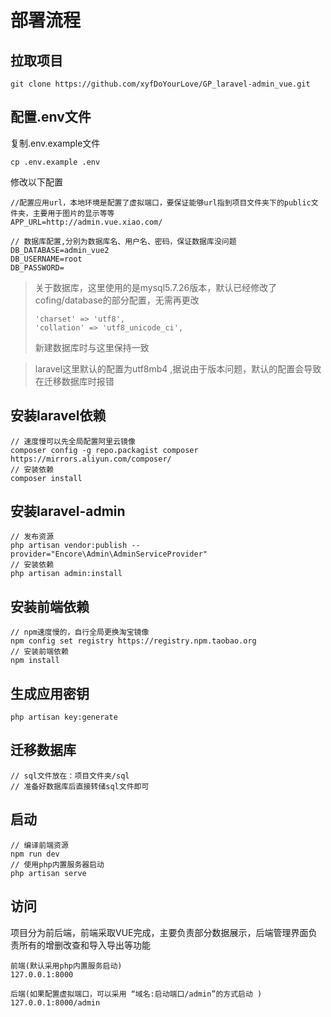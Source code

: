 # 部署流程

## 拉取项目

~~~git
git clone https://github.com/xyfDoYourLove/GP_laravel-admin_vue.git
~~~

## 配置.env文件

复制.env.example文件

```
cp .env.example .env
```

修改以下配置

```
//配置应用url，本地环境是配置了虚拟端口，要保证能够url指到项目文件夹下的public文件夹，主要用于图片的显示等等
APP_URL=http://admin.vue.xiao.com/  

// 数据库配置,分别为数据库名、用户名、密码，保证数据库没问题
DB_DATABASE=admin_vue2
DB_USERNAME=root
DB_PASSWORD=
```

> 关于数据库，这里使用的是mysql5.7.26版本，默认已经修改了cofing/database的部分配置，无需再更改
>
> ```
> 'charset' => 'utf8',
> 'collation' => 'utf8_unicode_ci',
> ```
>
> 新建数据库时与这里保持一致

> laravel这里默认的配置为utf8mb4 ,据说由于版本问题，默认的配置会导致在迁移数据库时报错

## 安装laravel依赖

~~~
// 速度慢可以先全局配置阿里云镜像
composer config -g repo.packagist composer https://mirrors.aliyun.com/composer/
// 安装依赖
composer install   
~~~

## 安装laravel-admin

~~~
// 发布资源
php artisan vendor:publish --provider="Encore\Admin\AdminServiceProvider"
// 安装依赖
php artisan admin:install
~~~

## 安装前端依赖

~~~
// npm速度慢的，自行全局更换淘宝镜像
npm config set registry https://registry.npm.taobao.org
// 安装前端依赖
npm install
~~~

## 生成应用密钥

~~~
php artisan key:generate
~~~

## 迁移数据库

~~~
// sql文件放在：项目文件夹/sql
// 准备好数据库后直接转储sql文件即可
~~~

## 启动

~~~
// 编译前端资源
npm run dev
// 使用php内置服务器启动
php artisan serve
~~~

## 访问

项目分为前后端，前端采取VUE完成，主要负责部分数据展示，后端管理界面负责所有的增删改查和导入导出等功能

~~~
前端(默认采用php内置服务启动)
127.0.0.1:8000

后端(如果配置虚拟端口，可以采用 “域名:启动端口/admin”的方式启动 )
127.0.0.1:8000/admin
~~~

